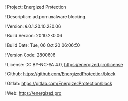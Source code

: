 ! Project: Energized Protection

! Description: ad.porn.malware blocking.

! Version: 6.0.1.20.10.280.06

! Build Version: 20.10.280.06

! Build Date: Tue, 06 Oct 20 06:06:50

! Version Code: 2800606

! License: CC BY-NC-SA 4.0, https://energized.pro/license

! Github: https://github.com/EnergizedProtection/block

! Gitlab: https://gitlab.com/EnergizedProtection/block


! Web: https://energized.pro
